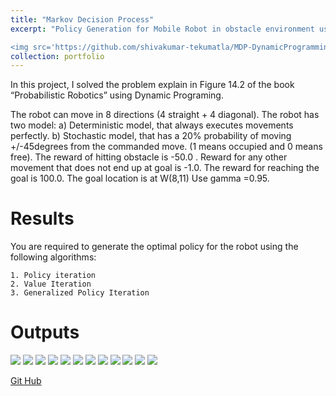 ```yaml
---
title: "Markov Decision Process"
excerpt: "Policy Generation for Mobile Robot in obstacle environment using Policy Iteration , Generalised Policy Iteration , and Value Iteration in both Deterministic , and Stochastic Models. Here process is assumed to be Markov Decision Process , and the problem is solved using Dynamic Programming

<img src='https://github.com/shivakumar-tekumatla/MDP-DynamicProgramming/blob/master/Outputs/policy_iteration.gif' width =400  />"
collection: portfolio
---
```


In this project, I solved the problem explain in Figure 14.2 of the book “Probabilistic Robotics” using Dynamic Programing.

The robot can move in 8 directions (4 straight + 4 diagonal). The robot has two model: a) Deterministic model, that always executes movements perfectly. b) Stochastic model, that has a 20% probability of moving +/-45degrees from the commanded move. (1 means occupied and 0 means free). The reward of hitting obstacle is -50.0 . Reward for any other movement that does not end up at goal is -1.0. The reward for reaching the goal is 100.0. The goal location is at W(8,11) Use gamma =0.95.

# Results 
You are required to generate the optimal policy for the robot using the following algorithms:

    1. Policy iteration 
    2. Value Iteration 
    3. Generalized Policy Iteration
    

# Outputs 

<img src="https://github.com/shivakumar-tekumatla/MDP-DynamicProgramming/blob/master/Outputs/policy_determinisitc_policy_iteration.png">

<img src="https://github.com/shivakumar-tekumatla/MDP-DynamicProgramming/blob/master/Outputs/Value_determinisitc_policy_iteration.png">

<img src="https://github.com/shivakumar-tekumatla/MDP-DynamicProgramming/blob/master/Outputs/policy_deterministic_GPI.png">

<img src="https://github.com/shivakumar-tekumatla/MDP-DynamicProgramming/blob/master/Outputs/value_determinisitc_GPI.png">

<img src="https://github.com/shivakumar-tekumatla/MDP-DynamicProgramming/blob/master/Outputs/policy_deterministic_value_iteration.png">

<img src="https://github.com/shivakumar-tekumatla/MDP-DynamicProgramming/blob/master/Outputs/value_determinisitc_value_iteration.png">

<img src="https://github.com/shivakumar-tekumatla/MDP-DynamicProgramming/blob/master/Outputs/policy_stochastic_policy_iteration.png">

<img src="https://github.com/shivakumar-tekumatla/MDP-DynamicProgramming/blob/master/Outputs/value_stochastic_policy_iteration.png">

<img src="https://github.com/shivakumar-tekumatla/MDP-DynamicProgramming/blob/master/Outputs/policy_stochastic_gpi.png">

<img src="https://github.com/shivakumar-tekumatla/MDP-DynamicProgramming/blob/master/Outputs/value_stochastic_gpi.png">

<img src="https://github.com/shivakumar-tekumatla/MDP-DynamicProgramming/blob/master/Outputs/policy_stochastic_value_iteration.png">

<img src="https://github.com/shivakumar-tekumatla/MDP-DynamicProgramming/blob/master/Outputs/value_stochastic_value_iteration.png">

[Git Hub](https://github.com/shivakumar-tekumatla/MDP-DynamicProgramming) 


